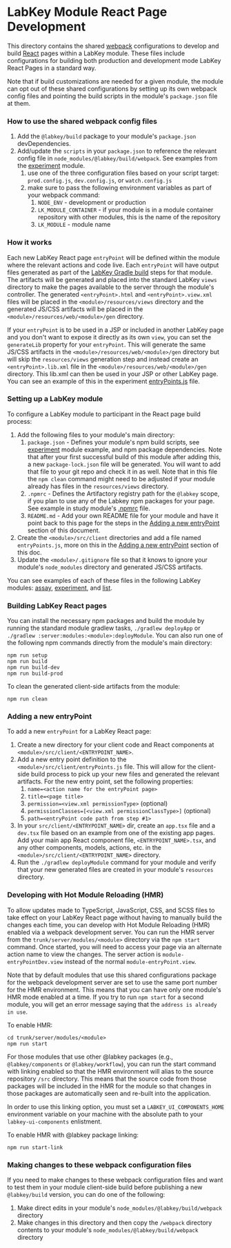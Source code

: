 # LabKey Module React Page Development

This directory contains the shared [webpack] configurations to develop and build
[React] pages within a LabKey module. These files include configurations for
building both production and development mode LabKey React Pages in a standard way.

Note that if build customizations are needed for a given module, the module can opt out of these shared
configurations by setting up its own webpack config files and pointing the build scripts in the
module's `package.json` file at them.

### How to use the shared webpack config files

1. Add the `@labkey/build` package to your module's `package.json` devDependencies.
1. Add/update the `scripts` in your `package.json` to reference the relevant config file in
    `node_modules/@labkey/build/webpack`. See examples from the [experiment] module.
    1. use one of the three configuration files based on your script target: `prod.config.js`, `dev.config.js`,
        or `watch.config.js`
    1. make sure to pass the following environment variables as part of your webpack command:
        1.  `NODE_ENV` - development or production
        1. `LK_MODULE_CONTAINER` - if your module is in a module container repository with other modules,
            this is the name of the repository
        1.  `LK_MODULE` - module name

### How it works

Each new LabKey React page `entryPoint` will be defined within the module where the relevant actions
and code live. Each `entryPoint` will have output files generated as part of the
[LabKey Gradle build] steps for that module. The artifacts will be generated and placed into the
standard LabKey `views` directory to make the pages available to the server through the module's
controller. The generated `<entryPoint>.html` and `<entryPoint>.view.xml` files will be placed in the
`<module>/resources/views` directory and the generated JS/CSS artifacts will be placed in the
`<module>/resources/web/<module>/gen` directory.

If your `entryPoint` is to be used in a JSP or included in another LabKey page and you don't want to expose it
directly as its own `view`, you can set the `generateLib` property for your `entryPoint`. This will generate
the same JS/CSS artifacts in the `<module>/resources/web/<module>/gen` directory but will skip the `resources/views`
generation step and instead create an `<entryPoint>.lib.xml` file in the `<module>/resources/web/<module>/gen` directory.
This lib.xml can then be used in your JSP or other LabKey page. You can see an example of this in the experiment
[entryPoints.js] file.

### Setting up a LabKey module

To configure a LabKey module to participant in the React page build process:
1. Add the following files to your module's main directory:
    1. `package.json` - Defines your module's npm build scripts, see [experiment] module example, and npm package
        dependencies. Note that after your first successful build of this module after adding this,
        a new `package-lock.json` file will be generated. You will want to add that file to your git repo
        and check it in as well. Note that in this file the `npm clean` command might need to be adjusted
        if your module already has files in the `resources/views` directory.
    1. `.npmrc` - Defines the Artifactory registry path for the `@labkey` scope, if you
        plan to use any of the Labkey npm packages for your page.
        See example in study module's [.npmrc] file.
    1. `README.md` - Add your own README file for your module and have it point back to this page
        for the steps in the [Adding a new entryPoint](#adding-a-new-entrypoint) section of this document.
1. Create the `<module>/src/client` directories and add a file named `entryPoints.js`, more on this in
    the [Adding a new entryPoint](#adding-a-new-entrypoint) section of this doc.
1. Update the `<module>/.gitignore` file so that it knows to ignore your module's `node_modules` directory
    and generated JS/CSS artifacts.

You can see examples of each of these files in the following LabKey modules:
[assay], [experiment], and [list].

### Building LabKey React pages

You can install the necessary npm packages and build the module by running the standard module
gradlew tasks, `./gradlew deployApp` or `./gradlew :server:modules:<module>:deployModule`.
You can also run one of the following npm commands directly from the module's main directory:
```
npm run setup
npm run build
npm run build-dev
npm run build-prod
```

To clean the generated client-side artifacts from the module:
```
npm run clean
```

### Adding a new entryPoint

To add a new `entryPoint` for a LabKey React page:
1. Create a new directory for your client code and React components at `<module>/src/client/<ENTRYPOINT_NAME>`.
1. Add a new entry point definition to the `<module>/src/client/entryPoints.js` file. This will allow
    for the client-side build process to pick up your new files and generated the relevant artifacts.
    For the new entry point, set the following properties:
    1. `name=<action name for the entryPoint page>`
    1. `title=<page title>`
    1. `permission=<view.xml permissionType>` (optional)
    1. `permissionClasses=[<view.xml permissionClassType>]` (optional)
    1. `path=<entryPoint code path from step #1>`
1. In your `src/client/<ENTRYPOINT_NAME>` dir, create an `app.tsx` file and a `dev.tsx` file based on
    an example from one of the existing app pages. Add your main app React component file,
    `<ENTRYPOINT_NAME>.tsx`, and any other components, models, actions,
    etc. in the `<module>/src/client/<ENTRYPOINT_NAME>` directory.
1. Run the `./gradlew deployModule` command for your module and verify that your new generated files
    are created in your module's `resources` directory.

### Developing with Hot Module Reloading (HMR)

To allow updates made to TypeScript, JavaScript, CSS, and SCSS files to take effect on your LabKey
React page without having to manually build the changes each time, you can develop with Hot Module
Reloading (HMR) enabled via a webpack development server. You can run the HMR server from the
`trunk/server/modules/<module>` directory via the `npm start` command. Once started, you
will need to access your page via an alternate action name to view the changes. The server action
is `module-entryPointDev.view` instead of the normal `module-entryPoint.view`.

Note that by default modules that use this shared configurations package for the webpack development
server are set to use the same port number for the HMR environment. This means that you can have
only one module's HMR mode enabled at a time. If you try to run `npm start` for a second module, you
will get an error message saying that the `address is already in use`.

To enable HMR:
```
cd trunk/server/modules/<module>
npm run start
```

For those modules that use other @labkey packages (e.g., `@labkey/components` or `@labkey/workflow`), you can run
the start command with linking enabled so that the HMR environment will alias to the source repository `/src` directory.
This means that the source code from those packages will be included in the HMR for the module so that changes in those
packages are automatically seen and re-built into the application.

In order to use this linking option, you must set a `LABKEY_UI_COMPONENTS_HOME` environment variable on your
machine with the absolute path to your `labkey-ui-components` enlistment.

To enable HMR with @labkey package linking:
```
npm run start-link
```

### Making changes to these webpack configuration files

If you need to make changes to these webpack configuration files and want to test them in your module client-side
build before publishing a new `@labkey/build` version, you can do one of the following:

1. Make direct edits in your module's `node_modules/@labkey/build/webpack` directory
2. Make changes in this directory and then copy the `/webpack` directory contents to your module's
    `node_modules/@labkey/build/webpack` directory

[React]: https://reactjs.org
[webpack]: https://webpack.js.org/
[LabKey Gradle build]: https://www.labkey.org/Documentation/wiki-page.view?name=gradleBuild
[assay]: https://github.com/LabKey/platform/tree/develop/assay
[experiment]: https://github.com/LabKey/platform/tree/develop/experiment
[list]: https://github.com/LabKey/platform/tree/develop/list
[experiment]: https://github.com/LabKey/platform/blob/develop/experiment/package.json
[entryPoints.js]: https://github.com/LabKey/platform/blob/develop/experiment/src/client/entryPoints.js
[.npmrc]: https://github.com/LabKey/platform/blob/develop/experiment/.npmrc
